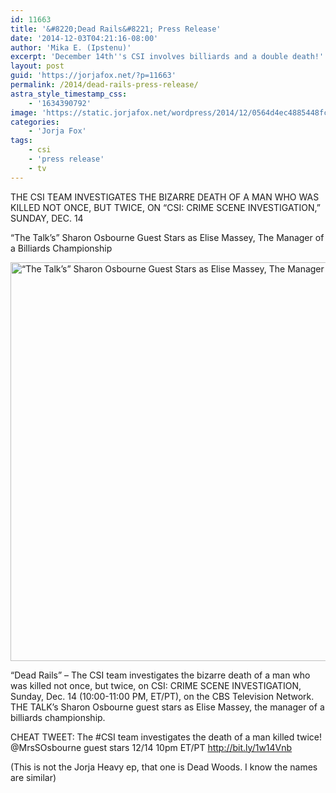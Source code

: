 ```yaml
---
id: 11663
title: '&#8220;Dead Rails&#8221; Press Release'
date: '2014-12-03T04:21:16-08:00'
author: 'Mika E. (Ipstenu)'
excerpt: 'December 14th''s CSI involves billiards and a double death!'
layout: post
guid: 'https://jorjafox.net/?p=11663'
permalink: /2014/dead-rails-press-release/
astra_style_timestamp_css:
    - '1634390792'
image: 'https://static.jorjafox.net/wordpress/2014/12/0564d4ec4885448fc55b26b11c1ae743.png'
categories:
    - 'Jorja Fox'
tags:
    - csi
    - 'press release'
    - tv
---
```


THE CSI TEAM INVESTIGATES THE BIZARRE DEATH OF A MAN WHO WAS KILLED NOT ONCE, BUT TWICE, ON “CSI: CRIME SCENE INVESTIGATION,” SUNDAY, DEC. 14

“The Talk’s” Sharon Osbourne Guest Stars as Elise Massey, The Manager of a Billiards Championship

<img class="aligncenter size-full wp-image-11664" src="//static.jorjafox.net/wordpress/2014/12/0564d4ec4885448fc55b26b11c1ae743.png" alt="“The Talk’s” Sharon Osbourne Guest Stars as Elise Massey, The Manager of a Billiards Championship" width="900" height="638" />

“Dead Rails” – The CSI team investigates the bizarre death of a man who was killed not once, but twice, on CSI: CRIME SCENE INVESTIGATION, Sunday, Dec. 14 (10:00-11:00 PM, ET/PT), on the CBS Television Network. THE TALK’s Sharon Osbourne guest stars as Elise Massey, the manager of a billiards championship.

CHEAT TWEET: The #CSI team investigates the death of a man killed twice! @MrsSOsbourne guest stars 12/14 10pm ET/PT http://bit.ly/1w14Vnb

(This is not the Jorja Heavy ep, that one is Dead Woods. I know the names are similar)